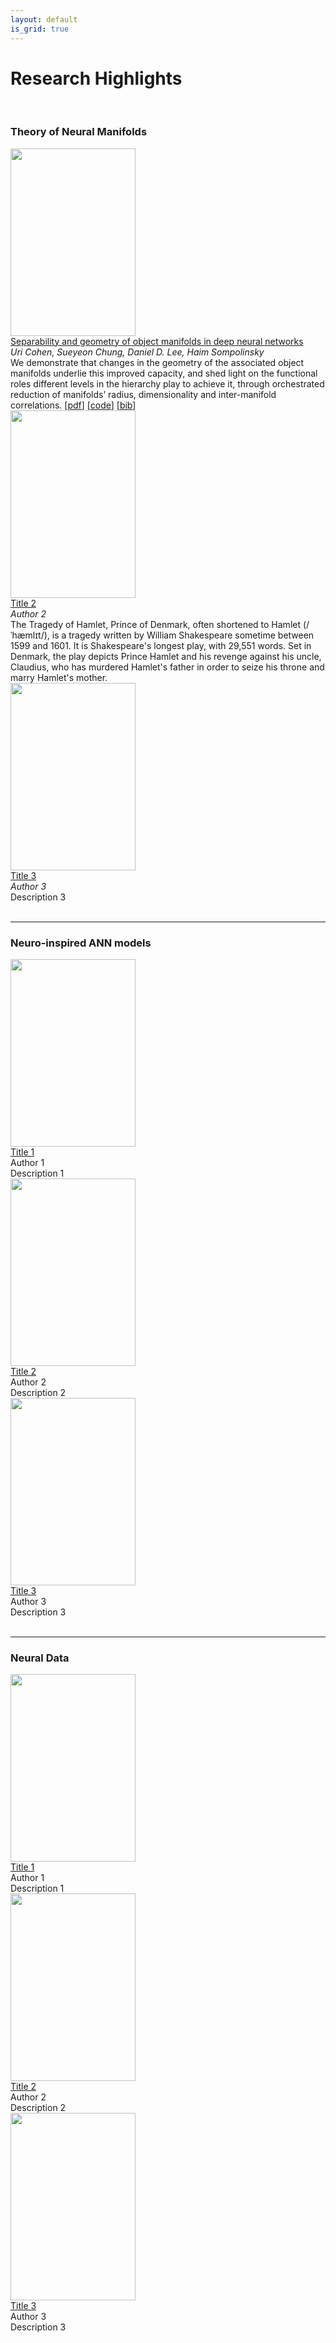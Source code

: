 ```yaml
---
layout: default
is_grid: true
---
```


# Research Highlights

<br>
<h3> Theory of Neural Manifolds</h3>
<div class="cards">
<div class="card">
    <img class="card-img" src="{{site.baseurl | prepend:site.url}}assets/img/cohen-et-al.png" height="300px" width="200px"/>
    <a href="https://www.nature.com/articles/s41467-020-14578-5.pdf"> <div class="card-title"> <!----Title---> Separability and geometry of object manifolds in deep neural networks </div> </a>
    <div class="card-subtitle"> <!----Title---> <i>Uri Cohen, Sueyeon Chung, Daniel D. Lee, Haim Sompolinsky </i> </div> 
    <div class="card-body"> <!----Description---> We demonstrate that changes in the geometry of the associated object manifolds underlie this improved capacity, and shed light on the functional roles different levels in the hierarchy play to achieve it, through orchestrated reduction of manifolds’ radius, dimensionality and inter-manifold correlations. [<a id="external-link" href="https://www.nature.com/articles/s41467-020-14578-5.pdf">pdf</a>] [<a id="external-link" href="https://github.com/sompolinsky-lab/dnn-object-manifolds">code</a>] [<a id="external-link" href="assets/bib/cohen2020.html">bib</a>]</div>
</div>

<div class="card">
    <img class="card-img" src="{{site.baseurl | prepend:site.url}}assets/img/about-bg.jpg" height="300px" width="200px"/>
    <a href=""> <div class="card-title"> <!----Title---> Title 2</div> </a>
    <div class="card-subtitle"> <!----Title---> <i>Author 2</i></div> 
    <div class="card-body"> <!----Description---> The Tragedy of Hamlet, Prince of Denmark, often shortened to Hamlet (/ˈhæmlɪt/), is a tragedy written by William Shakespeare sometime between 1599 and 1601. It is Shakespeare's longest play, with 29,551 words. Set in Denmark, the play depicts Prince Hamlet and his revenge against his uncle, Claudius, who has murdered Hamlet's father in order to seize his throne and marry Hamlet's mother.</div> 
</div>

<div class="card">
    <img class="card-img" src="{{site.baseurl | prepend:site.url}}assets/img/about-bg.jpg" height="300px" width="200px"/>
    <a href=""> <div class="card-title"> <!----Title---> Title 3</div> </a>
    <div class="card-subtitle"> <!----Title---> <i>Author 3</i></div> 
    <div class="card-body"> <!----Description---> Description 3</div> 
</div>
</div>

<br>
<hr>
<h3> Neuro-inspired ANN models</h3>
<div class="cards">
<div class="card">
    <img class="card-img" src="{{site.baseurl | prepend:site.url}}assets/img/about-bg.jpg" height="300px" width="200px"/>
    <a href=""> <div class="card-title"> <!----Title---> Title 1</div> </a>
    <div class="card-subtitle"> <!----Title---> Author 1</div> 
    <div class="card-body"> <!----Description---> Description 1</div> 
</div>

<div class="card">
    <img class="card-img" src="{{site.baseurl | prepend:site.url}}assets/img/about-bg.jpg" height="300px" width="200px"/>
    <a href=""> <div class="card-title"> <!----Title---> Title 2</div> </a>
    <div class="card-subtitle"> <!----Title---> Author 2</div> 
    <div class="card-body"> <!----Description---> Description 2</div> 
</div>

<div class="card">
    <img class="card-img" src="{{site.baseurl | prepend:site.url}}assets/img/about-bg.jpg" height="300px" width="200px"/>
    <a href=""> <div class="card-title"> <!----Title---> Title 3</div> </a>
    <div class="card-subtitle"> <!----Title---> Author 3</div> 
    <div class="card-body"> <!----Description---> Description 3</div> 
</div>
</div>

<br>
<hr>
<h3> Neural Data</h3>
<div class="cards">
<div class="card">
    <img class="card-img" src="{{site.baseurl | prepend:site.url}}assets/img/about-bg.jpg" height="300px" width="200px"/>
    <a href=""> <div class="card-title"> <!----Title---> Title 1</div> </a>
    <div class="card-subtitle"> <!----Title---> Author 1</div> 
    <div class="card-body"> <!----Description---> Description 1</div> 
</div>

<div class="card">
    <img class="card-img" src="{{site.baseurl | prepend:site.url}}assets/img/about-bg.jpg" height="300px" width="200px"/>
    <a href=""> <div class="card-title"> <!----Title---> Title 2</div> </a>
    <div class="card-subtitle"> <!----Title---> Author 2</div> 
    <div class="card-body"> <!----Description---> Description 2</div> 
</div>

<div class="card">
    <img class="card-img" src="{{site.baseurl | prepend:site.url}}assets/img/about-bg.jpg" height="300px" width="200px"/>
    <a href=""> <div class="card-title"> <!----Title---> Title 3</div> </a>
    <div class="card-subtitle"> <!----Title---> Author 3</div> 
    <div class="card-body"> <!----Description---> Description 3</div> 
</div>
</div>
